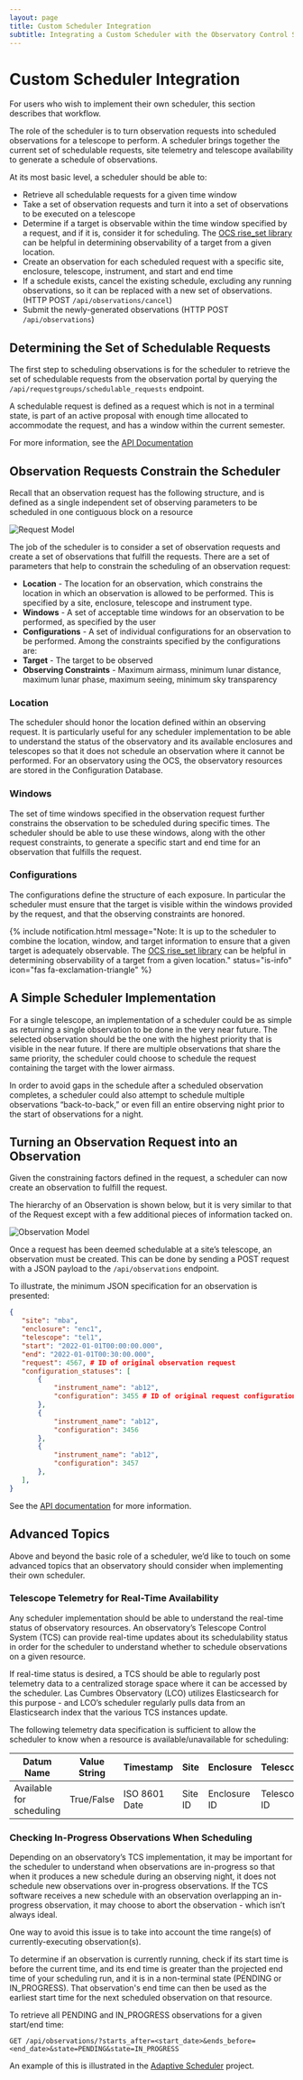 ```yaml
---
layout: page
title: Custom Scheduler Integration
subtitle: Integrating a Custom Scheduler with the Observatory Control System
---
```


# Custom Scheduler Integration
For users who wish to implement their own scheduler, this section describes that workflow.

The role of the scheduler is to turn observation requests into scheduled observations for a telescope to perform. A scheduler brings together the current set of schedulable requests, site telemetry and telescope availability to generate a schedule of observations.

At its most basic level, a scheduler should be able to: 
* Retrieve all schedulable requests for a given time window
* Take a set of observation requests and turn it into a set of observations to be executed on a telescope
* Determine if a target is observable within the time window specified by a request, and if it is, consider it for scheduling. The [OCS rise_set library](https://github.com/observatorycontrolsystem/rise_set) can be helpful in determining observability of a target from a given location.
* Create an observation for each scheduled request with a specific site, enclosure, telescope, instrument, and start and end time
* If a schedule exists, cancel the existing schedule, excluding any running observations, so it can be replaced with a new set of observations. (HTTP POST `/api/observations/cancel`)
* Submit the newly-generated observations (HTTP POST `/api/observations`)

## Determining the Set of Schedulable Requests
The first step to scheduling observations is for the scheduler to retrieve the set of schedulable requests from the observation portal by querying the `/api/requestgroups/schedulable_requests` endpoint.

A schedulable request is defined as a request which is not in a terminal state, is part of an active proposal with enough time allocated to accommodate the request, and has a window within the current semester.

For more information, see the [API Documentation](https://observatorycontrolsystem.github.io/assets/html/observation-portal.html#operation/listSchedulableRequests)

## Observation Requests Constrain the Scheduler

Recall that an observation request has the following structure, and is defined as a single independent set of observing parameters to be scheduled in one contiguous block on a resource

![Request Model](/assets/images/request.png)

The job of the scheduler is to consider a set of observation requests and create a set of observations that fulfill the requests. There are a set of parameters that help to constrain the scheduling of an observation request:

* **Location** - The location for an observation, which constrains the location in which an observation is allowed to be performed. This is specified by a site, enclosure, telescope and instrument type. 
* **Windows** - A set of acceptable time windows for an observation to be performed, as specified by the user
* **Configurations** - A set of individual configurations for an observation to be performed. Among the constraints specified by the configurations are:
* **Target** - The target to be observed
* **Observing Constraints** - Maximum airmass, minimum lunar distance, maximum lunar phase, maximum seeing, minimum sky transparency

### Location
The scheduler should honor the location defined within an observing request. It is particularly useful for any scheduler implementation to be able to understand the status of the observatory and its available enclosures and telescopes so that it does not schedule an observation where it cannot be performed. For an observatory using the OCS, the observatory resources are stored in the Configuration Database.

### Windows
The set of time windows specified in the observation request further constrains the observation to be scheduled during specific times. The scheduler should be able to use these windows, along with the other request constraints, to generate a specific start and end time for an observation that fulfills the request.

### Configurations
The configurations define the structure of each exposure. In particular the scheduler must ensure that the target is visible within the windows provided by the request, and that the observing constraints are honored. 

{% include notification.html message="Note: It is up to the scheduler to combine the location, window, and target information to ensure that a given target is adequately observable. The [OCS rise_set library](https://github.com/observatorycontrolsystem/rise_set) can be helpful in determining observability of a target from a given location." status="is-info" icon="fas fa-exclamation-triangle" %}

## A Simple Scheduler Implementation
For a single telescope, an implementation of a scheduler could be as simple as returning a single observation to be done in the very near future. The selected observation should be the one with the highest priority that is visible in the near future. If there are multiple observations that share the same priority, the scheduler could choose to schedule the request containing the target with the lower airmass.

In order to avoid gaps in the schedule after a scheduled observation completes, a scheduler could also attempt to schedule multiple observations “back-to-back,” or even fill an entire observing night prior to the start of observations for a night.

## Turning an Observation Request into an Observation
Given the constraining factors defined in the request, a scheduler can now create an observation to fulfill the request. 

The hierarchy of an Observation is shown below, but it is very similar to that of the Request except with a few additional pieces of information tacked on. 

![Observation Model](/assets/images/observation.png)

Once a request has been deemed schedulable at a site’s telescope, an observation must be created. This can be done by sending a POST request with a JSON payload to the `/api/observations` endpoint. 

To illustrate, the minimum JSON specification for an observation is presented:

```json
{
   "site": "mba",
   "enclosure": "enc1",
   "telescope": "tel1",
   "start": "2022-01-01T00:00:00.000",
   "end": "2022-01-01T00:30:00.000",
   "request": 4567, # ID of original observation request
   "configuration_statuses": [
       {
           "instrument_name": "ab12",
           "configuration": 3455 # ID of original request configuration
       },
       {
           "instrument_name": "ab12",
           "configuration": 3456
       },
       {
           "instrument_name": "ab12",
           "configuration": 3457
       },
   ],
}
```

See the [API documentation](https://observatorycontrolsystem.github.io/assets/html/observation-portal.html#operation/createObservation) for more information.

## Advanced Topics
Above and beyond the basic role of a scheduler, we’d like to touch on some advanced topics that an observatory should consider when implementing their own scheduler.

### Telescope Telemetry for Real-Time Availability
Any scheduler implementation should be able to understand the real-time status of observatory resources. An observatory’s Telescope Control System (TCS) can provide real-time updates about its schedulability status in order for the scheduler to understand whether to schedule observations on a given resource.

If real-time status is desired, a TCS should be able to regularly post telemetry data to a centralized storage space where it can be accessed by the scheduler. Las Cumbres Observatory (LCO) utilizes Elasticsearch for this purpose - and LCO’s scheduler regularly pulls data from an Elasticsearch index that the various TCS instances update.

The following telemetry data specification is sufficient to allow the scheduler to know when a resource is available/unavailable for scheduling:

**Datum Name**|**Value String**|**Timestamp**|**Site**|**Enclosure**|**Telescope**|
----------------|----------------|-------------|----------|------------|-----------|
Available for scheduling|True/False|ISO 8601 Date|Site ID|Enclosure ID|Telescope ID|


### Checking In-Progress Observations When Scheduling
Depending on an observatory’s TCS implementation, it may be important for the scheduler to understand when observations are in-progress so that when it produces a new schedule during an observing night, it does not schedule new observations over in-progress observations. If the TCS software receives a new schedule with an observation overlapping an in-progress observation, it may choose to abort the observation - which isn’t always ideal.

One way to avoid this issue is to take into account the time range(s) of currently-executing observation(s). 

To determine if an observation is currently running, check if its start time is before the current time, and its end time is greater than the projected end time of your scheduling run, and it is in a non-terminal state (PENDING or IN_PROGRESS). That observation's end time can then be used as the earliest start time for the next scheduled observation on that resource.

To retrieve all PENDING and IN_PROGRESS observations for a given start/end time:

```
GET /api/observations/?starts_after=<start_date>&ends_before=<end_date>&state=PENDING&state=IN_PROGRESS
```

An example of this is illustrated in the [Adaptive Scheduler](https://github.com/observatorycontrolsystem/adaptive_scheduler/blob/main/adaptive_scheduler/observations.py#L335) project.
